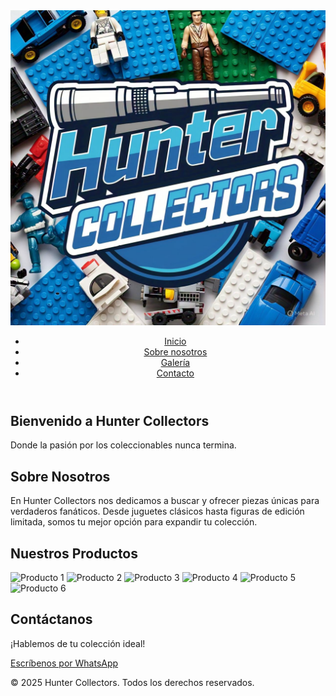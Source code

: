 <!DOCTYPE html>
<html lang="es">
<head>
  <meta charset="UTF-8">
  <meta name="viewport" content="width=device-width, initial-scale=1.0">
  <title>Hunter Collectors</title>
  <link rel="stylesheet" href="style.css">
</head>
<body>

  <header>
    <img src="logo.jpg" alt="Hunter Collectors Logo" class="logo">
    <nav>
      <ul>
        <li><a href="#inicio">Inicio</a></li>
        <li><a href="#sobre">Sobre nosotros</a></li>
        <li><a href="#galeria">Galería</a></li>
        <li><a href="#contacto">Contacto</a></li>
      </ul>
    </nav>
  </header>

  <section id="inicio" class="seccion inicio">
    <h1>Bienvenido a Hunter Collectors</h1>
    <p>Donde la pasión por los coleccionables nunca termina.</p>
  </section>

  <section id="sobre" class="seccion sobre">
    <h2>Sobre Nosotros</h2>
    <p>En Hunter Collectors nos dedicamos a buscar y ofrecer piezas únicas para verdaderos fanáticos. Desde juguetes clásicos hasta figuras de edición limitada, somos tu mejor opción para expandir tu colección.</p>
  </section>

  <section id="galeria" class="seccion galeria">
    <h2>Nuestros Productos</h2>
    <div class="grid">
      <img src="imagenes/producto1.jpg" alt="Producto 1">
      <img src="imagenes/producto2.jpg" alt="Producto 2">
      <img src="imagenes/producto3.jpg" alt="Producto 3">
      <img src="imagenes/producto4.jpg" alt="Producto 4">
      <img src="imagenes/producto5.jpg" alt="Producto 5">
      <img src="imagenes/producto6.jpg" alt="Producto 6">
    </div>
  </section>

  <section id="contacto" class="seccion contacto">
    <h2>Contáctanos</h2>
    <p>¡Hablemos de tu colección ideal!</p>
    <a href="https://wa.me/521XXXXXXXXXX" class="boton-whatsapp" target="_blank">Escríbenos por WhatsApp</a>
  </section>

  <footer>
    <p>&copy; 2025 Hunter Collectors. Todos los derechos reservados.</p>
  </footer>

</body>
</html>

